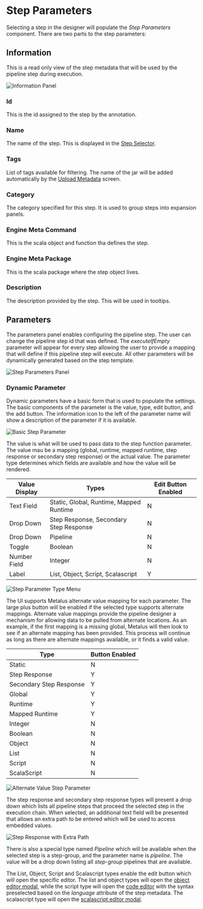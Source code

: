 # Step Parameters
Selecting a step in the designer will populate the _Step Parameters_ component. There are two parts to the
step parameters:
## Information
This is a read only view of the step metadata that will be used by the pipeline step during execution.

![Information Panel](images/information_panel.png)
### Id
This is the id assigned to the step by the annotation.
### Name
The name of the step. This is displayed in the [Step Selector](step-selector.md).
### Tags
List of tags available for filtering. The name of the jar will be added automatically by the 
[Upload Metadata](upload.md) screen.
### Category
The category specified for this step. It is used to group steps into expansion panels.
### Engine Meta Command
This is the scala object and function tha defines the step.
### Engine Meta Package
This is the scala package where the step object lives.
### Description
The description provided by the step. This will be used in tooltips.
## Parameters
The parameters panel enables configuring the pipeline step. The user can change the pipeline step id that 
was defined. The _executeIfEmpty_ parameter will appear for every step allowing the user to provide a 
mapping that will define if this pipeline step will execute. All other parameters will be dynamically 
generated based on the step template.

![Step Parameters Panel](images/step_parameters_panel.png)

### Dynamic Parameter
Dynamic parameters have a basic form that is used to populate the settings. The basic components of the parameter
is the value, type, edit button, and the add button. The information icon to the left of the parameter name
will show a description of the parameter if it is available.

![Basic Step Parameter](images/basic_step_parameter.png)

The value is what will be used to pass data to the step function parameter. The value mau be a mapping
(global, runtime, mapped runtime, step response or secondary step response) or the actual value. The 
parameter type determines which fields are available and how the value will be rendered.

|Value Display|Types                                  |Edit Button Enabled|
|-------------|---------------------------------------|-------------------|
|Text Field   |Static, Global, Runtime, Mapped Runtime|N                  |
|Drop Down    |Step Response, Secondary Step Response |N                  |
|Drop Down    |Pipeline                               |N                  |
|Toggle       |Boolean                                |N                  |
|Number Field |Integer                                |N                  |
|Label        |List, Object, Script, Scalascript      |Y                  |

![Step Parameter Type Menu](images/step_parameter_type_menu.png)

The UI supports Metalus alternate value mapping for each parameter. The large plus button will be enabled
if the selected type supports alternate mappings. Alternate value mappings provide the pipeline designer
a mechanism for allowing data to be pulled from alternate locations. As an example, if the first mapping 
is a missing global, Metalus will then look to see if an alternate mapping has been provided. This process
will continue as long as there are alternate mappings available, or it finds a valid value.

|Type                   |Button Enabled|
|-----------------------|--------------|
|Static                 |N             |
|Step Response          |Y             |
|Secondary Step Response|Y             |
|Global                 |Y             |
|Runtime                |Y             |
|Mapped Runtime         |Y             |
|Integer                |N             |
|Boolean                |N             |
|Object                 |N             |
|List                   |N             |
|Script                 |N             |
|ScalaScript            |N             |


![Alternate Value Step Parameter](docs/images/alternate_value_step_parameter.png)

The step response and secondary step response types will present a drop down which lists all pipeline steps
that proceed the selected step in the execution chain. When selected, an additional text field will be
presented that allows an extra path to be entered which will be used to access embedded values.

![Step Response with Extra Path](images/step_response_with_extra_path.png)

There is also a special type named _Pipeline_ which will be available when the selected step is a step-group, and
the parameter name is _pipeline_. The value will be a drop down listing all _step-group_ pipelines that are available.

The List, Object, Script and Scalascript types enable the edit button which will open the specific editor. The list
and object types will open the [object editor modal](object-editor.md), while the script type will open the 
[code editor](code-editor.md) with the syntax preselected based on the _language_ attribute of the step metadata. The
scalascript type will open the [scalascript editor modal](scala-script-editor.md).
